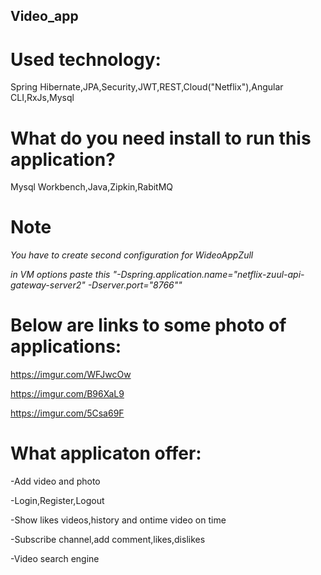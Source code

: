 ## Video_app
# Used technology:

Spring Hibernate,JPA,Security,JWT,REST,Cloud("Netflix"),Angular CLI,RxJs,Mysql

# What do you need install to run this application?

Mysql Workbench,Java,Zipkin,RabitMQ



# Note 
*You have to create second configuration for WideoAppZull*

_in VM options paste this "-Dspring.application.name="netflix-zuul-api-gateway-server2" -Dserver.port="8766""_





# Below are links to some photo of applications:

https://imgur.com/WFJwcOw

https://imgur.com/B96XaL9

https://imgur.com/5Csa69F



# What applicaton offer:

-Add video and photo

-Login,Register,Logout

-Show likes videos,history and ontime video on time

-Subscribe channel,add comment,likes,dislikes

-Video search engine


